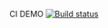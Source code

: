 CI DEMO [![Build status](https://ci.appveyor.com/api/projects/status/n5fqnvp2xehcen24?svg=true)](https://ci.appveyor.com/project/Tonya2512/selenida)
